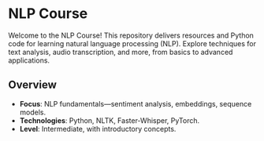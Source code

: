 # NLP Course

Welcome to the NLP Course! This repository delivers resources and Python code for learning natural language processing (NLP). Explore techniques for text analysis, audio transcription, and more, from basics to advanced applications.

## Overview
- **Focus**: NLP fundamentals—sentiment analysis, embeddings, sequence models.
- **Technologies**: Python, NLTK, Faster-Whisper, PyTorch.
- **Level**: Intermediate, with introductory concepts.
